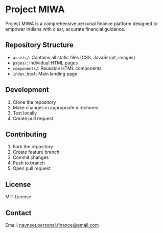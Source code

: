 # Project MIWA

Project MIWA is a comprehensive personal finance platform designed to empower Indians with clear, accurate financial guidance.

## Repository Structure
- `assets/`: Contains all static files (CSS, JavaScript, images)
- `pages/`: Individual HTML pages
- `components/`: Reusable HTML components
- `index.html`: Main landing page

## Development
1. Clone the repository
2. Make changes in appropriate directories
3. Test locally
4. Create pull request

## Contributing
1. Fork the repository
2. Create feature branch
3. Commit changes
4. Push to branch
5. Open pull request

## License
MIT License

## Contact
Email: navneet.personal.finance@gmail.com

